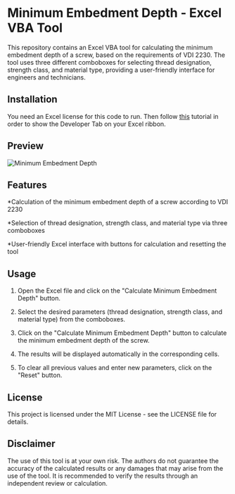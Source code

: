 # Minimum Embedment Depth - Excel VBA Tool
This repository contains an Excel VBA tool for calculating the minimum embedment depth of a screw, based on the requirements of VDI 2230. The tool uses three different comboboxes for selecting thread designation, strength class, and material type, providing a user-friendly interface for engineers and technicians.

## Installation

You need an Excel license for this code to run. Then follow [this](https://www.excelcampus.com/vba/enable-developer-tab/) tutorial in order to show the Developer Tab on your Excel ribbon.


## Preview

![Minimum Embedment Depth](https://user-images.githubusercontent.com/123315352/227933761-a2c334f7-a95d-4dcc-8664-cc539e4895a8.gif)


## Features
*Calculation of the minimum embedment depth of a screw according to VDI 2230

*Selection of thread designation, strength class, and material type via three comboboxes

*User-friendly Excel interface with buttons for calculation and resetting the tool

## Usage
1. Open the Excel file and click on the "Calculate Minimum Embedment Depth" button.

2. Select the desired parameters (thread designation, strength class, and material type) from the comboboxes.

3. Click on the "Calculate Minimum Embedment Depth" button to calculate the minimum embedment depth of the screw.

4. The results will be displayed automatically in the corresponding cells.

5. To clear all previous values and enter new parameters, click on the "Reset" button.

## License
This project is licensed under the MIT License - see the LICENSE file for details.

## Disclaimer
The use of this tool is at your own risk. The authors do not guarantee the accuracy of the calculated results or any damages that may arise from the use of the tool. It is recommended to verify the results through an independent review or calculation.
